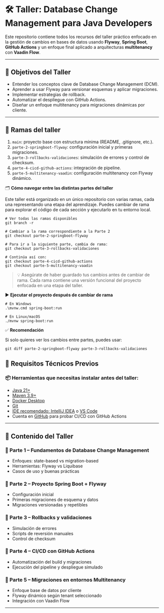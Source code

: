 # 🛠️ Taller: Database Change Management para Java Developers

Este repositorio contiene todos los recursos del taller práctico enfocado en la gestión de cambios en bases de datos
usando **Flyway**, **Spring Boot**, **GitHub Actions** y un enfoque final aplicado a arquitecturas **multitenancy** con
**Vaadin Flow**.

---

## 🎯 Objetivos del Taller

- Entender los conceptos clave de Database Change Management (DCM).
- Aprender a usar Flyway para versionar esquemas y aplicar migraciones.
- Implementar estrategias de rollback.
- Automatizar el despliegue con GitHub Actions.
- Diseñar un enfoque multitenancy para migraciones dinámicas por cliente.

---

## 🌿 Ramas del taller

1. `main`: proyecto base con estructura mínima (README, .gitignore, etc.).
2. `parte-2-springboot-flyway`: configuración inicial y primeras migraciones.
3. `parte-3-rollbacks-validaciones`: simulación de errores y control de checksum.
4. `parte-4-cicd-github-actions`: integración de pipeline.
5. `parte-5-multitenancy-vaadin`: configuración multitenancy con Flyway dinámico.

🗂️ **Cómo navegar entre las distintas partes del taller**

Este taller está organizado en un único repositorio con varias ramas, cada una representando una etapa del aprendizaje. Puedes cambiar de rama para explorar el código de cada sección y ejecutarlo en tu entorno local.

```shell
# Ver todas las ramas disponibles
git branch -r

# Cambiar a la rama correspondiente a la Parte 2
git checkout parte-2-springboot-flyway

# Para ir a la siguiente parte, cambia de rama:
git checkout parte-3-rollbacks-validaciones

# Continúa así con:
git checkout parte-4-cicd-github-actions
git checkout parte-5-multitenancy-vaadin
```

> 💡 Asegúrate de haber guardado tus cambios antes de cambiar de rama. Cada rama contiene una versión funcional del proyecto enfocada en una etapa del taller.

▶️ **Ejecutar el proyecto después de cambiar de rama**

```shell
# En Windows
.\mvnw.cmd spring-boot:run

# En Linux/macOS
./mvnw spring-boot:run
```

✅ **Recomendación**

Si solo quieres ver los cambios entre partes, puedes usar:

```shell
git diff parte-2-springboot-flyway parte-3-rollbacks-validaciones
```


## 🧰 Requisitos Técnicos Previos

### 📦 Herramientas que necesitas instalar antes del taller:

- [Java 21+](https://adoptium.net/)
- [Maven 3.9+](https://maven.apache.org/)
- [Docker Desktop](https://www.docker.com/products/docker-desktop/)
- [Git](https://git-scm.com/)
- [IDE recomendado: IntelliJ IDEA](https://www.jetbrains.com/idea/) o [VS Code](https://code.visualstudio.com/)
- Cuenta en [GitHub](https://github.com/) para probar CI/CD con GitHub Actions

---

## 📝 Contenido del Taller

### 🔹 Parte 1 – Fundamentos de Database Change Management

- Enfoques: state-based vs migration-based
- Herramientas: Flyway vs Liquibase
- Casos de uso y buenas prácticas

### 🔹 Parte 2 – Proyecto Spring Boot + Flyway

- Configuración inicial
- Primeras migraciones de esquema y datos
- Migraciones versionadas y repetibles

### 🔹 Parte 3 – Rollbacks y validaciones

- Simulación de errores
- Scripts de reversión manuales
- Control de checksum

### 🔹 Parte 4 – CI/CD con GitHub Actions

- Automatización del build y migraciones
- Ejecución del pipeline y despliegue simulado

### 🔹 Parte 5 – Migraciones en entornos Multitenancy

- Enfoque base de datos por cliente
- Flyway dinámico según tenant seleccionado
- Integración con Vaadin Flow

---
